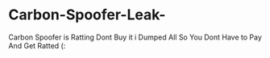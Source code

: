 # Carbon-Spoofer-Leak-
Carbon Spoofer is Ratting Dont Buy it i Dumped All So You Dont Have to Pay And Get Ratted  (: 
